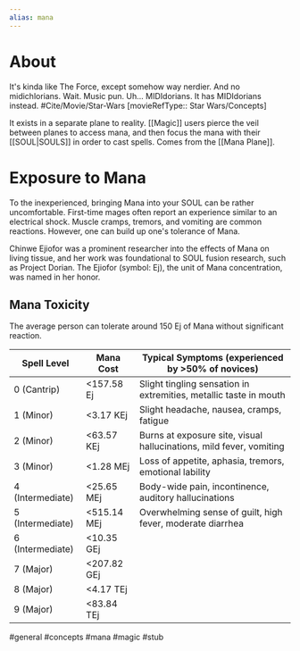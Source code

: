 ```yaml
---
alias: mana
---
```

# About
It's kinda like The Force, except somehow way nerdier. And no midichlorians. Wait. Music pun. Uh... MIDIdorians. It has MIDIdorians instead. #Cite/Movie/Star-Wars [movieRefType:: Star Wars/Concepts]

It exists in a separate plane to reality. [[Magic]] users pierce the veil between planes to access mana, and then focus the mana with their [[SOUL|SOULS]] in order to cast spells. Comes from the [[Mana Plane]].

# Exposure to Mana
To the inexperienced, bringing Mana into your SOUL can be rather uncomfortable. First-time mages often report an experience similar to an electrical shock. Muscle cramps, tremors, and vomiting are common reactions. However, one can build up one's tolerance of Mana.

Chinwe Ejiofor was a prominent researcher into the effects of Mana on living tissue, and her work was foundational to SOUL fusion research, such as Project Dorian. The Ejiofor (symbol: Ej), the unit of Mana concentration, was named in her honor.

## Mana Toxicity
The average person can tolerate around 150 Ej of Mana without significant reaction.

| Spell Level      | Mana Cost      | Typical Symptoms (experienced by >50% of novices)                   |
|------------------|----------------|---------------------------------------------------------------------|
| 0 (Cantrip)      | <157.58 Ej     | Slight tingling sensation in extremities, metallic taste in mouth   |
| 1 (Minor)        | <3.17 KEj      | Slight headache, nausea, cramps, fatigue                            |
| 2 (Minor)        | <63.57 KEj     | Burns at exposure site, visual hallucinations, mild fever, vomiting |
| 3 (Minor)        | <1.28 MEj      | Loss of appetite, aphasia, tremors, emotional lability              |
| 4 (Intermediate) | <25.65 MEj     | Body-wide pain, incontinence, auditory hallucinations               |
| 5 (Intermediate) | <515.14 MEj    | Overwhelming sense of guilt, high fever, moderate diarrhea          |
| 6 (Intermediate) | <10.35 GEj     |
| 7 (Major)        | <207.82 GEj    |
| 8 (Major)        | <4.17 TEj      | 
| 9 (Major)        | <83.84 TEj     |

#general #concepts #mana #magic #stub 